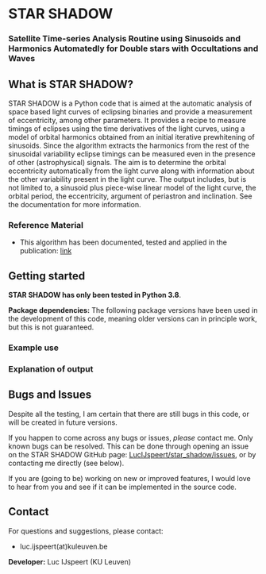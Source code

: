 # STAR SHADOW
### Satellite Time-series Analysis Routine using Sinusoids and Harmonics Automatedly for Double stars with Occultations and Waves


## What is STAR SHADOW?
STAR SHADOW is a Python code that is aimed at the automatic analysis of space based light curves of eclipsing binaries and provide a measurement of eccentricity, among other parameters. It provides a recipe to measure timings of eclipses using the time derivatives of the light curves, using a model of orbital harmonics obtained from an initial iterative prewhitening of sinusoids. Since the algorithm extracts the harmonics from the rest of the sinusoidal variability eclipse timings can be measured even in the presence of other (astrophysical) signals.
The aim is to determine the orbital eccentricity automatically from the light curve along with information about the other variability present in the light curve. The output includes, but is not limited to, a sinusoid plus piece-wise linear model of the light curve, the orbital period, the eccentricity, argument of periastron and inclination. See the documentation for more information.


### Reference Material

* This algorithm has been documented, tested and applied in the publication: [link](link)


## Getting started


**STAR SHADOW has only been tested in Python 3.8**. 


**Package dependencies:** The following package versions have been used in the development of this code, meaning older versions can in principle work, but this is not guaranteed. 

### Example use



### Explanation of output



## Bugs and Issues

Despite all the testing, I am certain that there are still bugs in this code, or will be created in future versions. 

If you happen to come across any bugs or issues, *please* contact me. Only known bugs can be resolved.
This can be done through opening an issue on the STAR SHADOW GitHub page: [LucIJspeert/star_shadow/issues](https://github.com/LucIJspeert/star_shadow/issues), or by contacting me directly (see below).

If you are (going to be) working on new or improved features, I would love to hear from you and see if it can be implemented in the source code.


## Contact

For questions and suggestions, please contact:

* luc.ijspeert(at)kuleuven.be

**Developer:** Luc IJspeert (KU Leuven)
